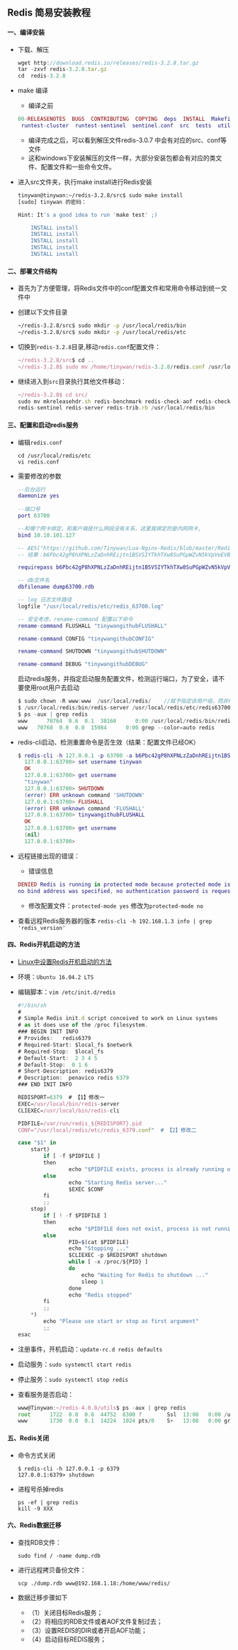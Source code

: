 ## Redis 简易安装教程
#### 一、编译安装
+ 下载、解压   	
	
    ```javascript
    wget http://download.redis.io/releases/redis-3.2.8.tar.gz
    tar -zxvf redis-3.2.8.tar.gz
    cd  redis-3.2.8
    ```
+ make 编译
    + 编译之前  
    
    ```lua
    00-RELEASENOTES  BUGS  CONTRIBUTING  COPYING  deps  INSTALL  Makefile  MANIFESTO  README.md  redis.conf  runtest 
     runtest-cluster  runtest-sentinel  sentinel.conf  src  tests  utils
    ```
    + 编译完成之后，可以看到解压文件redis-3.0.7 中会有对应的src、conf等文件             
    + 这和windows下安装解压的文件一样，大部分安装包都会有对应的类文件、配置文件和一些命令文件。
+ 进入src文件夹，执行make install进行Redis安装

    ```bash
    tinywan@tinywan:~/redis-3.2.8/src$ sudo make install 
    [sudo] tinywan 的密码： 
    
    Hint: It's a good idea to run 'make test' ;)
    
        INSTALL install
        INSTALL install
        INSTALL install
        INSTALL install
        INSTALL install
    ```
#### 二、部署文件结构
+ 首先为了方便管理，将Redis文件中的conf配置文件和常用命令移动到统一文件中			
+ 创建以下文件目录

    ```bash
    ~/redis-3.2.8/src$ sudo mkdir -p /usr/local/redis/bin
    ~/redis-3.2.8/src$ sudo mkdir -p /usr/local/redis/etc
    ```
+ 切换到`redis-3.2.8`目录,移动`redis.conf`配置文件：

   ```javascript
   ~/redis-3.2.8/src$ cd ..
   ~/redis-3.2.8$ sudo mv /home/tinywan/redis-3.2.8/redis.conf /usr/local/redis/etc
   ```
+ 继续进入到`src`目录执行其他文件移动：

   ```javascript
   ~/redis-3.2.8$ cd src/
   sudo mv mkreleasehdr.sh redis-benchmark redis-check-aof redis-check-rdb redis-cli  
   redis-sentinel redis-server redis-trib.rb /usr/local/redis/bin
   ```
#### 三、配置和启动redis服务
+   编辑`redis.conf`

    ```
    cd /usr/local/redis/etc
    vi redis.conf
    ```
+   需要修改的参数  

    ```lua
    --后台运行
    daemonize yes
           
    --端口号
    port 63700          
    
    --和哪个网卡绑定，和客户端是什么网段没有关系，这里我绑定的是内网网卡,
    bind 10.10.101.127   
    
    -- AES("https://github.com/Tinywan/Lua-Nginx-Redis/blob/master/Redis/redis-install.md") 加密
    -- 结果：b6Pbc42gP8hXPNLzZaDnhREijtn1BSVSIYTkhTXw8SuPGpWZvN5kVpVeEVBdEQDw7M/+EZuDS6FxTOtgD2QrPe6014LPEdv2DY+YSUQZ4cE=
    
    requirepass b6Pbc42gP8hXPNLzZaDnhREijtn1BSVSIYTkhTXw8SuPGpWZvN5kVpVeEVBdEQDw7M/+EZuDS6FxTOtgD2QrPe6014LPEdv2DY+YSUQZ4cE=
    
    -- db文件名
    dbfilename dump63700.rdb
    
    -- log 日志文件路径
    logfile "/usr/local/redis/etc/redis_63700.log"
    
    -- 安全考虑，rename-command 配置以下命令
    rename-command FLUSHALL "tinywangithubFLUSHALL"
    
    rename-command CONFIG "tinywangithubCONFIG"
    
    rename-command SHUTDOWN "tinywangithubSHUTDOWN"
    
    rename-command DEBUG "tinywangithubDEBUG"
    ```
	   启动redis服务，并指定启动服务配置文件，检测运行端口，为了安全，请不要使用root用户去启动	
    ```java
    $ sudo chown -R www:www  /usr/local/redis/    //赋予指定该用户组，而非root账号
    $ /usr/local/redis/bin/redis-server /usr/local/redis/etc/redis63700.conf
    $ ps -aux | grep redis
    www      70764  0.6  0.1  38160      0:00 /usr/local/redis/bin/redis-server 127.0.0.1:63700
    www   70768  0.0  0.0  15984      0:00 grep --color=auto redis
    ```
+   redis-cli启动、检测重置命令是否生效（结果：配置文件已经OK）
    ```lua
    $ redis-cli -h 127.0.0.1 -p 63700 -a b6Pbc42gP8hXPNLzZaDnhREijtn1BSVSIYTkhTXw8SuPGpWZvN5kVpVeEVBdEQDw7M/+EZuDS6FxTOtgD2QrPe6014LPEdv2DY+YSUQZ4cE= 
      127.0.0.1:63700> set username tinywan
      OK
      127.0.0.1:63700> get username
      "tinywan"
      127.0.0.1:63700> SHUTDOWN
      (error) ERR unknown command 'SHUTDOWN'
      127.0.0.1:63700> FLUSHALL
      (error) ERR unknown command 'FLUSHALL'
      127.0.0.1:63700> tinywangithubFLUSHALL
      OK
      127.0.0.1:63700> get username
      (nil)
      127.0.0.1:63700>
    ```
+   远程链接出现的错误：
    + 错误信息
    
    ```lua
    DENIED Redis is running in protected mode because protected mode is enabled, 
    no bind address was specified, no authentication password is requested to    clients.......  
    ```
    +   修改配置文件：`protected-mode yes` 修改为`protected-mode no `  
+   查看远程Redis服务器的版本 `redis-cli -h 192.168.1.3 info | grep 'redis_version'`

#### 四、Redis开机启动的方法
+   [Linux中设置Redis开机启动的方法](http://www.jb51.net/article/110286.htm)
+   环境：`Ubuntu 16.04.2 LTS`
+   编辑脚本：`vim /etc/init.d/redis `

    ```javascript
    #!/bin/sh
    #
    # Simple Redis init.d script conceived to work on Linux systems
    # as it does use of the /proc filesystem.
    ### BEGIN INIT INFO
    # Provides:   redis6379
    # Required-Start: $local_fs $network
    # Required-Stop:  $local_fs
    # Default-Start:  2 3 4 5
    # Default-Stop:  0 1 6
    # Short-Description: redis6379
    # Description:  penavico redis 6379
    ### END INIT INFO
    
    REDISPORT=6379  # 【1】修改一
    EXEC=/usr/local/bin/redis-server
    CLIEXEC=/usr/local/bin/redis-cli
    
    PIDFILE=/var/run/redis_${REDISPORT}.pid
    CONF="/usr/local/redis/etc/redis_6379.conf"  # 【2】修改二
    
    case "$1" in
        start)
            if [ -f $PIDFILE ]
            then
                    echo "$PIDFILE exists, process is already running or crashed"
            else
                    echo "Starting Redis server..."
                    $EXEC $CONF
            fi
            ;;
        stop)
            if [ ! -f $PIDFILE ]
            then
                    echo "$PIDFILE does not exist, process is not running"
            else
                    PID=$(cat $PIDFILE)
                    echo "Stopping ..."
                    $CLIEXEC -p $REDISPORT shutdown
                    while [ -x /proc/${PID} ]
                    do
                        echo "Waiting for Redis to shutdown ..."
                        sleep 1
                    done
                    echo "Redis stopped"
            fi
            ;;
        *)
            echo "Please use start or stop as first argument"
            ;;
    esac    
    ```
+   注册事件，开机启动：`update-rc.d redis defaults`
+   启动服务：`sudo systemctl start redis`
+   停止服务：`sudo systemctl stop redis`
+   查看服务是否启动：

    ```javascript
    www@Tinywan:~/redis-4.0.0/utils$ ps -aux | grep redis
    root      1722  0.0  0.8  44752  8300 ?        Ssl  13:08   0:00 /usr/local/bin/redis-server 127.0.0.1:6379
    www       1730  0.0  0.1  14224  1024 pts/0    S+   13:08   0:00 grep --color=auto redis
    
    ```
#### 五、Redis关闭  
* 命令方式关闭  
  ```
  $ redis-cli -h 127.0.0.1 -p 6379
  127.0.0.1:6379> shutdown
  ```
* 进程号杀掉redis
  ```
  ps -ef | grep redis
  kill -9 XXX
  ```
#### 六、Redis数据迁移  
+   查找RDB文件：

    ```sudo find / -name dump.rdb```
+   进行远程拷贝备份文件：
    
    ```scp ./dump.rdb www@192.168.1.18:/home/www/redis/```
+   数据迁移步骤如下
    +   （1）关闭目标Redis服务；    
    +   （2）将相应的RDB文件或者AOF文件复制过去；    
    +   （3）设置REDIS的DIR或者开启AOF功能；   
    +   （4）启动目标REDIS服务；